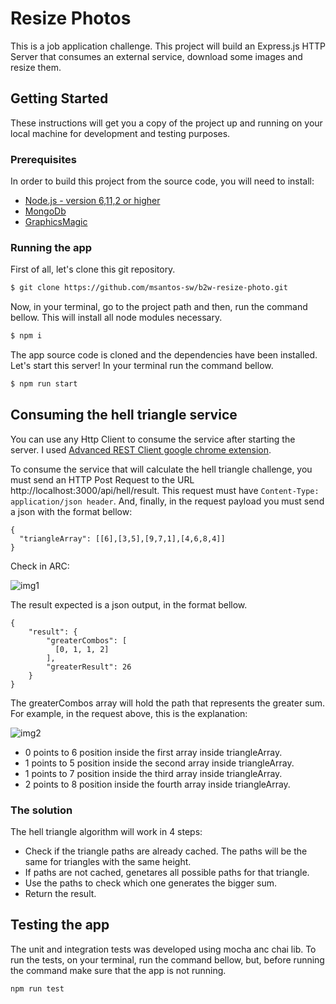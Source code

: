 # Resize Photos
This is a job application challenge. This project will build an Express.js HTTP Server that consumes an external service, download some images and resize them.

## Getting Started
These instructions will get you a copy of the project up and running on your local machine for development and testing purposes.

### Prerequisites
In order to build this project from the source code, you will need to install:
  * [Node.js - version 6,11,2 or higher](https://nodejs.org/en/)
  * [MongoDb](https://docs.mongodb.com/manual/installation/)
  * [GraphicsMagic](http://www.graphicsmagick.org/)

### Running the app

First of all, let's clone this git repository.
```bash
$ git clone https://github.com/msantos-sw/b2w-resize-photo.git
```

Now, in your terminal, go to the project path and then, run the command bellow. This will install all node modules necessary.
```bash
$ npm i
```

The app source code is cloned and the dependencies have been installed. Let's start this server! In your terminal run the command bellow.
```bash
$ npm run start
```

## Consuming the hell triangle service
You can use any Http Client to consume the service after starting the server. I used [Advanced REST Client google chrome extension](https://chrome.google.com/webstore/detail/advanced-rest-client/hgmloofddffdnphfgcellkdfbfbjeloo).

To consume the service that will calculate the hell triangle challenge, you must send an HTTP Post Request to the URL http://localhost:3000/api/hell/result. This request must have `Content-Type: application/json header`. And, finally, in the request payload you must send a json with the format bellow:
```
{
  "triangleArray": [[6],[3,5],[9,7,1],[4,6,8,4]]
}    
```

Check in ARC:

![img1](https://user-images.githubusercontent.com/23347207/29242778-6202f038-7f69-11e7-9332-2a6eac87a6e5.png)

The result expected is a json output, in the format bellow.
```
{
    "result": {
        "greaterCombos": [
          [0, 1, 1, 2]
        ],
        "greaterResult": 26
    }
}
```

The greaterCombos array will hold the path that represents the greater sum. For example, in the request above, this is the explanation:

![img2](https://user-images.githubusercontent.com/23347207/29243278-559f38da-7f71-11e7-8639-660e97feed65.png)

  * 0 points to 6 position inside the first array inside triangleArray.
  * 1 points to 5 position inside the second array inside triangleArray.
  * 1 points to 7 position inside the third array inside triangleArray.
  * 2 points to 8 position inside the fourth array inside triangleArray.

### The solution
The hell triangle algorithm will work in 4 steps:
  * Check if the triangle paths are already cached. The paths will be the same for triangles with the same height.
  * If paths are not cached, genetares all possible paths for that triangle. 
  * Use the paths to check which one generates the bigger sum.
  * Return the result.

## Testing the app
The unit and integration tests was developed using mocha anc chai lib. To run the tests, on your terminal, run the command bellow, but, before running the command make sure that the app is not running.
```
npm run test
```
